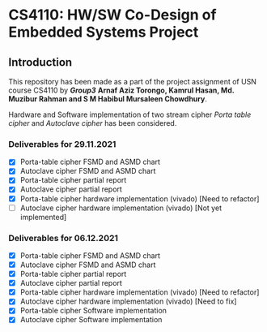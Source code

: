 # CS4110: HW/SW Co-Design of Embedded Systems Project


## Introduction
This repository has been made as a part of the project assignment of USN course CS4110 by ***Group3*** **Arnaf Aziz Torongo, Kamrul Hasan, Md. Muzibur Rahman and S M Habibul Mursaleen Chowdhury**.

Hardware and Software implementation of two stream cipher *Porta table cipher* and *Autoclave cipher* has been considered.

### Deliverables for 29.11.2021

- [x] Porta-table cipher FSMD and ASMD chart
- [x] Autoclave cipher FSMD and ASMD chart
- [x] Porta-table cipher partial report
- [x] Autoclave cipher partial report
- [x] Porta-table cipher hardware implementation (vivado) [Need to refactor]
- [ ] Autoclave cipher hardware implementation (vivado) [Not yet implemented]

### Deliverables for 06.12.2021

- [x] Porta-table cipher FSMD and ASMD chart
- [x] Autoclave cipher FSMD and ASMD chart
- [x] Porta-table cipher partial report
- [x] Autoclave cipher partial report
- [x] Porta-table cipher hardware implementation (vivado) [Need to refactor]
- [x] Autoclave cipher hardware implementation (vivado) [Need to fix]
- [x] Porta-table cipher Software implementation
- [x] Autoclave cipher Software implementation
